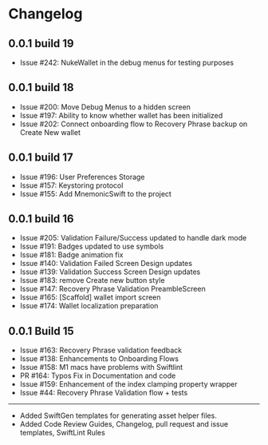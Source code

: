 # Changelog
## 0.0.1 build 19
- Issue #242: NukeWallet in the debug menus for testing purposes
## 0.0.1 build 18
- Issue #200: Move Debug Menus to a hidden screen
- Issue #197: Ability to know whether wallet has been initialized
- Issue #202: Connect onboarding flow to Recovery Phrase backup on Create New wallet

## 0.0.1 build 17
- Issue #196: User Preferences Storage
- Issue #157: Keystoring protocol
- Issue #155: Add MnemonicSwift to the project

## 0.0.1 build 16
- Issue #205: Validation Failure/Success updated to handle dark mode
- Issue #191: Badges updated to use symbols
- Issue #181: Badge animation fix
- Issue #140: Validation Failed Screen Design updates
- Issue #139: Validation Success Screen Design updates
- Issue #183: remove Create new button style
- Issue #147: Recovery Phrase Validation PreambleScreen
- Issue #165: [Scaffold] wallet import screen
- Issue #174: Wallet localization preparation
## 0.0.1 Build 15
- Issue #163: Recovery Phrase validation feedback
- Issue #138: Enhancements to Onboarding Flows
- Issue #158: M1 macs have problems with Swiftlint
- PR #164: Typos Fix in Documentation and code
- Issue #159: Enhancement of the index clamping property wrapper
- Issue #44: Recovery Phrase Validation flow  + tests

--------
- Added SwiftGen templates for generating asset helper files.
- Added Code Review Guides, Changelog, pull request and issue templates, SwiftLint Rules

